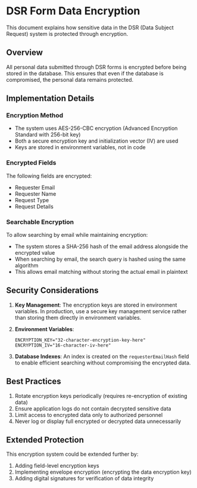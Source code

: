 # DSR Form Data Encryption

This document explains how sensitive data in the DSR (Data Subject Request) system is protected through encryption.

## Overview

All personal data submitted through DSR forms is encrypted before being stored in the database. This ensures that even if the database is compromised, the personal data remains protected.

## Implementation Details

### Encryption Method

- The system uses AES-256-CBC encryption (Advanced Encryption Standard with 256-bit key)
- Both a secure encryption key and initialization vector (IV) are used
- Keys are stored in environment variables, not in code

### Encrypted Fields

The following fields are encrypted:

- Requester Email
- Requester Name
- Request Type
- Request Details

### Searchable Encryption

To allow searching by email while maintaining encryption:

- The system stores a SHA-256 hash of the email address alongside the encrypted value
- When searching by email, the search query is hashed using the same algorithm
- This allows email matching without storing the actual email in plaintext

## Security Considerations

1. **Key Management**: The encryption keys are stored in environment variables. In production, use a secure key management service rather than storing them directly in environment variables.

2. **Environment Variables**:

    ```
    ENCRYPTION_KEY="32-character-encryption-key-here"
    ENCRYPTION_IV="16-character-iv-here"
    ```

3. **Database Indexes**: An index is created on the `requesterEmailHash` field to enable efficient searching without compromising the encrypted data.

## Best Practices

1. Rotate encryption keys periodically (requires re-encryption of existing data)
2. Ensure application logs do not contain decrypted sensitive data
3. Limit access to encrypted data only to authorized personnel
4. Never log or display full encrypted or decrypted data unnecessarily

## Extended Protection

This encryption system could be extended further by:

1. Adding field-level encryption keys
2. Implementing envelope encryption (encrypting the data encryption key)
3. Adding digital signatures for verification of data integrity
